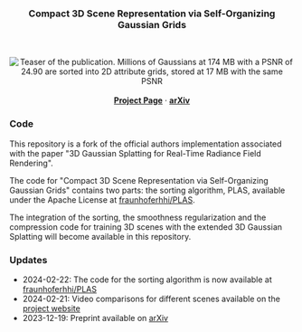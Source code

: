 <div align="center">
   <h3 align="center">Compact 3D Scene Representation via Self-Organizing Gaussian Grids</h3>
   <br />

  <p align="center">
   <img src="https://fraunhoferhhi.github.io/Self-Organizing-Gaussians/static/images/teaser.png" alt="Teaser of the publication. Millions of Gaussians at 174 MB with a PSNR of 24.90 are sorted into 2D attribute grids, stored at 17 MB with the same PSNR">
    <br />
    <br />
    <a href="https://fraunhoferhhi.github.io/Self-Organizing-Gaussians/"><strong>Project Page</strong></a>
    ·
    <a href="https://arxiv.org/abs/2312.13299" target="_blank"><strong>arXiv</strong></a>
  </p>

</div>

### Code

This repository is a fork of the official authors implementation associated with the paper "3D Gaussian Splatting for Real-Time Radiance Field Rendering".

The code for "Compact 3D Scene Representation via Self-Organizing Gaussian Grids" contains two parts: the sorting algorithm, PLAS, available under the Apache License at [fraunhoferhhi/PLAS](https://github.com/fraunhoferhhi/PLAS).

The integration of the sorting, the smoothness regularization and the compression code for training 3D scenes with the extended 3D Gaussian Splatting will become available in this repository.

### Updates

* 2024-02-22: The code for the sorting algorithm is now available at [fraunhoferhhi/PLAS](https://github.com/fraunhoferhhi/PLAS)
* 2024-02-21: Video comparisons for different scenes available on the [project website](https://fraunhoferhhi.github.io/Self-Organizing-Gaussians/)
* 2023-12-19: Preprint available on [arXiv](https://arxiv.org/abs/2312.13299)
